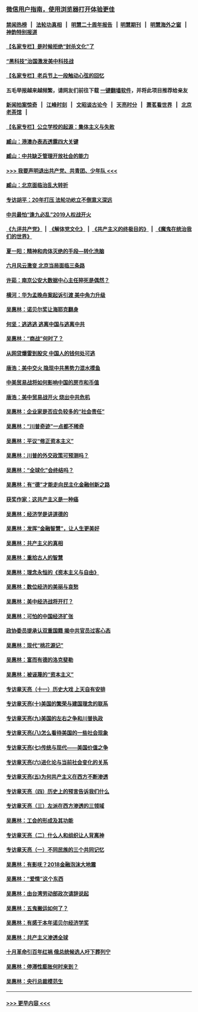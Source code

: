 ### [微信用户指南，使用浏览器打开体验更佳](https://github.com/gfw-breaker/banned-news1/blob/master/indexes/wechat-guide.md?t=0)
#### [禁闻热榜](热点新闻.md?t=0)  &nbsp;&nbsp;|&nbsp;&nbsp; [法轮功真相](https://github.com/gfw-breaker/truth/blob/master/README.md?t=0) &nbsp;&nbsp;|&nbsp;&nbsp; [明慧二十周年报告](https://github.com/gfw-breaker/mh-reports/blob/master/README.md?t=0) &nbsp;&nbsp;|&nbsp;&nbsp;[明慧期刊](https://github.com/gfw-breaker/mh-qikan) &nbsp;&nbsp;|&nbsp;&nbsp; [明慧海外之窗](https://github.com/gfw-breaker/mh-news/blob/master/README.md?t=0) &nbsp;&nbsp;|&nbsp;&nbsp; [神韵特别报道](https://github.com/gfw-breaker/mh-news/blob/master/shenyun.md?t=0)
#### [【名家专栏】是时候拒绝“封杀文化”了](../pages/nsc423/n11814093.md?t=02170944) 
#### [“黑科技”治国激发美中科技战](../pages/nsc423/n11638056.md?t=02170944) 
#### [【名家专栏】老兵节上一段触动心弦的回忆](../pages/nsc423/n11646016.md?t=02170944) 
#### 五毛举报越来越频繁，请网友们前往下载 [一键翻墙软件](https://github.com/gfw-breaker/ssr-accounts)，并将此项目推荐给亲友
#### [新闻拍案惊奇](https://github.com/gfw-breaker/banned-news1/blob/master/pages/link4.md) &nbsp;&nbsp;|&nbsp;&nbsp; [江峰时刻](https://github.com/gfw-breaker/banned-news1/blob/master/pages/link4.md) &nbsp;&nbsp;|&nbsp;&nbsp; [文昭谈古论今](https://github.com/gfw-breaker/banned-news1/blob/master/pages/link4.md) &nbsp;&nbsp;|&nbsp;&nbsp; [天亮时分](https://github.com/gfw-breaker/banned-news1/blob/master/pages/link4.md) &nbsp;&nbsp;|&nbsp;&nbsp; [萧茗看世界](https://github.com/gfw-breaker/banned-news1/blob/master/pages/link4.md) &nbsp;&nbsp;|&nbsp;&nbsp; [北京老茶馆](https://github.com/gfw-breaker/banned-news1/blob/master/pages/link4.md) &nbsp;&nbsp;|&nbsp;&nbsp; 
#### [【名家专栏】公立学校的起源：集体主义与失败](../pages/nsc423/n11601833.md?t=02170944) 
#### [臧山：港澳办表态透露四大关键](../pages/nsc423/n11421628.md?t=02170944) 
#### [臧山：中共缺乏管理开放社会的能力](../pages/nsc423/n11407457.md?t=02170944) 
#### [>>> 我要声明退出共产党、共青团、少年队 <<<](https://github.com/begood0513/goodnews/blob/master/quit/letter.md) 
#### [臧山：北京面临治乱大转折](../pages/nsc423/n11406895.md?t=02170944) 
#### [专访胡平：20年打压 法轮功屹立不倒意义深远](../pages/nsc423/n11398800.md?t=02170944) 
#### [中共最怕“逢九必乱”2019人权战开火](../pages/nsc423/n11385248.md?t=02170944) 
#### [《九评共产党》](https://github.com/begood0513/9ping.md/blob/master/README.md) &nbsp;|&nbsp; [《解体党文化》](../../../../jtdwh.md/blob/master/README.md)  &nbsp;|&nbsp; [《共产主义的终极目的》](../../../../gczydzjmd.md/blob/master/README.md) &nbsp;|&nbsp; [《魔鬼在统治我们的世界》](../../../../mgztzwmdsj.md/blob/master/README.md) 
#### [夏一阳：精神和肉体灭绝的手段—转化洗脑](../pages/nsc423/n11368250.md?t=02170944) 
#### [六月风云激变 北京当局面临三条路](../pages/nsc423/n11313668.md?t=02170944) 
#### [许茹：南京公安大数据中心主任猝死是偶然？](../pages/nsc423/n11064744.md?t=02170944) 
#### [横河：华为孟晚舟案起诉引渡 美中角力升级](../pages/nsc423/n11027230.md?t=02170944) 
#### [吴惠林：诺贝尔奖让海耶克翻身](../pages/nsc423/n10890049.md?t=02170944) 
#### [何坚：逃逃逃 逃离中国与逃离中共](../pages/nsc423/n10592891.md?t=02170944) 
#### [吴惠林：“商战”何时了？](../pages/nsc423/n10573558.md?t=02170944) 
#### [从网贷爆雷到股灾 中国人的钱何处可逃](../pages/nsc423/n10572800.md?t=02170944) 
#### [唐浩：美中交火 隐现中共黑势力混水摸鱼](../pages/nsc423/n10544040.md?t=02170944) 
#### [中美贸易战将如何影响中国的房市和币值](../pages/nsc423/n10543697.md?t=02170944) 
#### [唐浩：美中贸易战开火 烧出中共危机](../pages/nsc423/n10540126.md?t=02170944) 
#### [吴惠林：企业家是否应负较多的“社会责任”](../pages/nsc423/n10535022.md?t=02170944) 
#### [吴惠林：“川普奇迹”一点都不稀奇](../pages/nsc423/n10512808.md?t=02170944) 
#### [吴惠林：平议“修正资本主义”](../pages/nsc423/n10495724.md?t=02170944) 
#### [吴惠林：川普的外交政策可预测吗？](../pages/nsc423/n10462387.md?t=02170944) 
#### [吴惠林：“全球化”会终结吗？](../pages/nsc423/n10452838.md?t=02170944) 
#### [吴惠林：有“德”才能走向民主化金融创新之路](../pages/nsc423/n10432292.md?t=02170944) 
#### [获奖作家：这共产主义是一种癌](../pages/nsc423/n10431541.md?t=02170944) 
#### [吴惠林：经济学是讲道德的](../pages/nsc423/n10398014.md?t=02170944) 
#### [吴惠林：发挥“金融智慧”，让人生更美好](../pages/nsc423/n10375019.md?t=02170944) 
#### [吴惠林：共产主义的真相](../pages/nsc423/n10351394.md?t=02170944) 
#### [吴惠林：重拾古人的智慧](../pages/nsc423/n10337691.md?t=02170944) 
#### [吴惠林：理念永恒的《资本主义与自由》](../pages/nsc423/n10316274.md?t=02170944) 
#### [吴惠林：数位经济的美丽与哀愁](../pages/nsc423/n10292946.md?t=02170944) 
#### [吴惠林：美中经济战将开打？](../pages/nsc423/n10258825.md?t=02170944) 
#### [吴惠林：可怕的中国经济扩张](../pages/nsc423/n10219147.md?t=02170944) 
#### [政协委员提承认双重国籍 揭中共官员过客心态](../pages/nsc423/n10208809.md?t=02170944) 
#### [吴惠林：现代“桃花源记”](../pages/nsc423/n10185234.md?t=02170944) 
#### [吴惠林：富而有德的洛克斐勒](../pages/nsc423/n10142264.md?t=02170944) 
#### [吴惠林：被诬蔑的“资本主义”](../pages/nsc423/n10124816.md?t=02170944) 
#### [专访章天亮（十一）历史大戏 上天自有安排](../pages/nsc423/n10094905.md?t=02170944) 
#### [专访章天亮(十)美国的繁荣与建国理念的联系](../pages/nsc423/n10094899.md?t=02170944) 
#### [专访章天亮(九)美国的左右之争和川普执政](../pages/nsc423/n10094889.md?t=02170944) 
#### [专访章天亮(八)怎么看待美国的一些社会现象](../pages/nsc423/n10094857.md?t=02170944) 
#### [专访章天亮(七)传统与现代——美国价值之争](../pages/nsc423/n10093140.md?t=02170944) 
#### [专访章天亮(六)进化论与当前社会变化的关系](../pages/nsc423/n10092036.md?t=02170944) 
#### [专访章天亮(五)为何共产主义在西方不断渗透](../pages/nsc423/n10083620.md?t=02170944) 
#### [专访章天亮（四）历史上的预言告诉我们什么](../pages/nsc423/n10083606.md?t=02170944) 
#### [专访章天亮（三）左派在西方渗透的三领域](../pages/nsc423/n10081115.md?t=02170944) 
#### [吴惠林：工会的形成及其功能](../pages/nsc423/n10080633.md?t=02170944) 
#### [专访章天亮（二）什么人和组织让人背离神](../pages/nsc423/n10076637.md?t=02170944) 
#### [专访章天亮（一）不同民族的三个共同记忆](../pages/nsc423/n10074188.md?t=02170944) 
#### [吴惠林：有影呒？2018金融泡沫大地震](../pages/nsc423/n10040534.md?t=02170944) 
#### [吴惠林：“爱情”这个东西](../pages/nsc423/n10019423.md?t=02170944) 
#### [吴惠林：由台湾劳动部政次请辞说起](../pages/nsc423/n9979679.md?t=02170944) 
#### [吴惠林：五鬼搬运如何了？](../pages/nsc423/n9925338.md?t=02170944) 
#### [吴惠林：有感于本年诺贝尔经济学奖](../pages/nsc423/n9871883.md?t=02170944) 
#### [吴惠林：共产主义渗透全球](../pages/nsc423/n9812748.md?t=02170944) 
#### [十月革命引百年红祸 俄总统候选人吁下葬列宁](../pages/nsc423/n9810182.md?t=02170944) 
#### [吴惠林：停滞性膨胀何时来到？](../pages/nsc423/n9764136.md?t=02170944) 
#### [吴惠林：央行总裁模范生](../pages/nsc423/n9728134.md?t=02170944) 

----
#### [ >>> 更早内容 <<< ](../indexes/nsc423-earlier.md)

